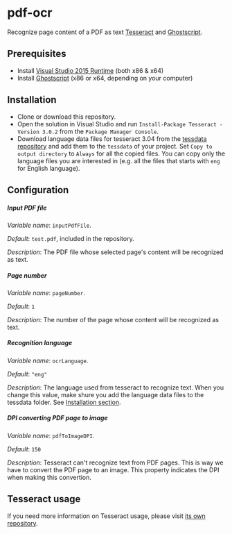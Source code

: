 ﻿# pdf-ocr
Recognize page content of a PDF as text [Tesseract](https://github.com/charlesw/tesseract) and [Ghostscript](https://www.ghostscript.com/).

## Prerequisites
* Install [Visual Studio 2015 Runtime](https://www.microsoft.com/en-us/download/details.aspx?id=48145) (both x86 & x64)
* Install [Ghostscript](https://www.ghostscript.com/download/gsdnld.html) (x86 or x64, depending on your computer)

## Installation
* Clone or download this repository.
* Open the solution in Visual Studio and run `Install-Package Tesseract -Version 3.0.2` from the `Package Manager Console`.
* Download language data files for tesseract 3.04 from the [tessdata repository](https://github.com/tesseract-ocr/tessdata/archive/3.04.00.zip) and add them to the `tessdata` of your project. Set `Copy to output directory` to `Always` for all the copied files. You can copy only the language files you are interested in (e.g. all the files that starts with `eng` for English language).

## Configuration

##### Input PDF file
*Variable name*: `inputPdfFile`.

*Default*: `test.pdf`, included in the repository.

*Description*: The PDF file whose selected page's content will be recognized as text.

##### Page number
*Variable name*: `pageNumber`.

*Default*: `1`

*Description*: The number of the page whose content will be recognized as text.

##### Recognition language
*Variable name*: `ocrLanguage`.

*Default*: `"eng"`

*Description*: The language used from tesseract to recognize text. When you change this value, make shure you add the language data files to the tessdata folder. See [Installation section](#Installation).


##### DPI converting PDF page to image
*Variable name*: `pdfToImageDPI`.

*Default*: `150`

*Description*: Tesseract can't recognize text from PDF pages. This is way we have to convert the PDF page to an image. This property indicates the DPI when making this convertion.


## Tesseract usage
If you need more information on Tesseract usage, please visit [its own repository](https://github.com/charlesw/tesseract).